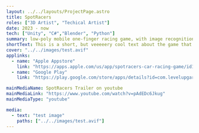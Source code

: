 ```yaml
---
layout: ../../layouts/ProjectPage.astro
title: SpotRacers
roles: ["3D Artist", "Techical Artist"]
date: 2023 - now
tech: ["Unity", "C#","Blender", "Python"]
summary: low-poly mobile one-finger racing game, with image recognition of cars.
shortText: This is a short, but veeeeery cool text about the game that i have made. Or been part of making
cover: "../../images/test.avif"
applinks: 
  - name: "Apple Appstore"
    link: "https://apps.apple.com/us/app/spotracers-car-racing-game/id1517765834"
  - name: "Google Play"
    link: "https://play.google.com/store/apps/details?id=com.levelupgarage.spotracers"

mainMediaName: SpotRacers Trailer on youtube
mainMediaLink: "https://www.youtube.com/watch?v=pAdEDc6Jkug"
mainMediaType: "youtube"

media:
  - text: "test image"
    paths: ["../../images/test.avif"]
---
```


